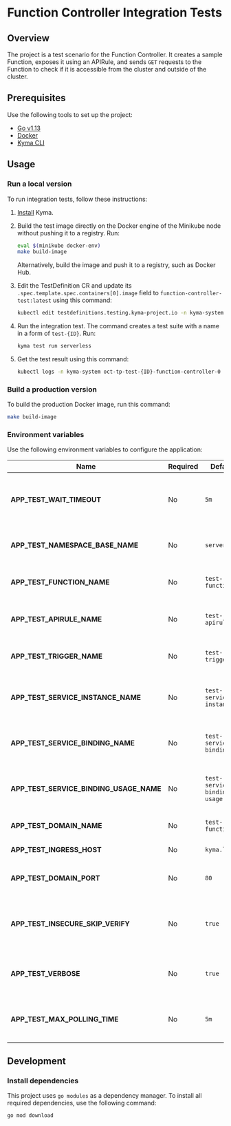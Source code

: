 # Function Controller Integration Tests

## Overview

The project is a test scenario for the Function Controller. It creates a sample Function, exposes it using an APIRule, and sends `GET` requests to the Function to check if it is accessible from the cluster and outside of the cluster.

## Prerequisites

Use the following tools to set up the project:

- [Go v1.13](https://golang.org)
- [Docker](https://www.docker.com/)
- [Kyma CLI](https://github.com/kyma-project/cli)

## Usage

### Run a local version

To run integration tests, follow these instructions:

1. [Install](https://kyma-project-old.netlify.app/docs/#installation-install-kyma-locally) Kyma.
2. Build the test image directly on the Docker engine of the Minikube node without pushing it to a registry. Run:

   ```bash
   eval $(minikube docker-env)
   make build-image
   ```

   Alternatively, build the image and push it to a registry, such as Docker Hub.

3. Edit the TestDefinition CR and update its `.spec.template.spec.containers[0].image` field to `function-controller-test:latest` using this command:

   ```bash
   kubectl edit testdefinitions.testing.kyma-project.io -n kyma-system function-controller
   ```

4. Run the integration test. The command creates a test suite with a name in a form of `test-{ID}`. Run:

   ```bash
   kyma test run serverless
   ```

5. Get the test result using this command:

   ```bash
   kubectl logs -n kyma-system oct-tp-test-{ID}-function-controller-0 tests
   ```

### Build a production version

To build the production Docker image, run this command:

```bash
make build-image
```

### Environment variables

Use the following environment variables to configure the application:

| Name                                    | Required | Default                     | Description                                                                                                                                           |
| --------------------------------------- | -------- | ----------------------------| ----------------------------------------------------------------------------------------------------------------------------------------------------- |
| **APP_TEST_WAIT_TIMEOUT**               | No       | `5m`                        | The period of time for which the application waits for the resources to meet defined conditions                                                       |
| **APP_TEST_NAMESPACE_BASE_NAME**        | No       | `serverless`                | The name of the Namespace used during integration tests                                                                                               |
| **APP_TEST_FUNCTION_NAME**              | No       | `test-function`             | The name of the Function created and deleted during integration tests                                                                                 |
| **APP_TEST_APIRULE_NAME**               | No       | `test-apirule`              | The name of the APIRule created and deleted during integration tests                                                                                 |
| **APP_TEST_TRIGGER_NAME**               | No       | `test-trigger`              | The name of the Trigger created and deleted during integration tests                                                                                 |
| **APP_TEST_SERVICE_INSTANCE_NAME**      | No       | `test-service-instance`     | The name of the ServiceInstance created and deleted during integration tests                                                                                 |
| **APP_TEST_SERVICE_BINDING_NAME**       | No       | `test-service-binding`      | The name of the ServiceBinding created and deleted during integration tests                                                                                 |
| **APP_TEST_SERVICE_BINDING_USAGE_NAME** | No       | `test-service-binding-usage`| The name of the ServiceBindingUsage created and deleted during integration tests                                                                                 |
| **APP_TEST_DOMAIN_NAME**                | No       | `test-function`             | The domain name used in the APIRule CR                                                                                                                |
| **APP_TEST_INGRESS_HOST**               | No       | `kyma.local`                | The Ingress host address                                                                                                                              |
| **APP_TEST_DOMAIN_PORT**                | No       | `80`                        | The port of the Service exposed by the APIRule in a given domain                                                                                     |
| **APP_TEST_INSECURE_SKIP_VERIFY**       | No       | `true`                      | The flag that controls whether tests use verification of the server's certificate and the host name to reach the Function                                       |
| **APP_TEST_VERBOSE**                    | No       | `true`                      | The value that controls whether tests log resources that are subject to change |
| **APP_TEST_MAX_POLLING_TIME**           | No       | `5m`                        | The maximum period of time in which the Function must reconfigure after an update  |

## Development

### Install dependencies

This project uses `go modules` as a dependency manager. To install all required dependencies, use the following command:

```bash
go mod download
```

